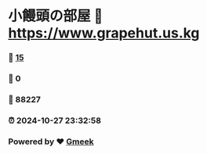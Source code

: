 # 小饅頭の部屋 :link: https://www.grapehut.us.kg 
### :page_facing_up: [15](https://www.grapehut.us.kg/tag.html) 
### :speech_balloon: 0 
### :hibiscus: 88227 
### :alarm_clock: 2024-10-27 23:32:58 
### Powered by :heart: [Gmeek](https://github.com/Meekdai/Gmeek)
